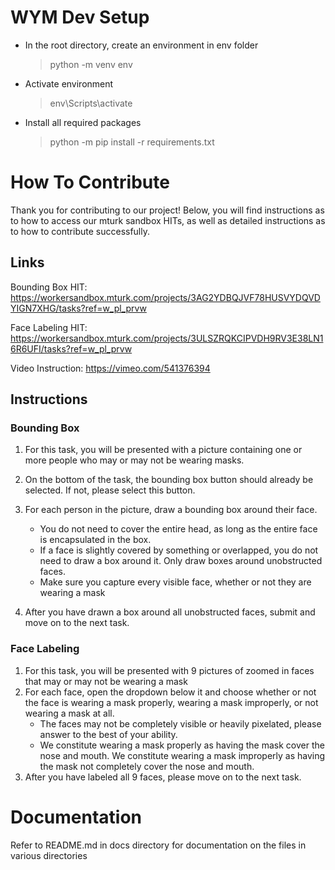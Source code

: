 # WYM Dev Setup
-   In the root directory, create an environment in env folder
    > python -m venv env
-   Activate environment
    > env\Scripts\activate
- Install all required packages
    > python -m pip install -r requirements.txt
# How To Contribute
Thank you for contributing to our project! Below, you will find instructions as to how to access our mturk sandbox HITs, as well as detailed instructions as to how to contribute successfully.
## Links
Bounding Box HIT: https://workersandbox.mturk.com/projects/3AG2YDBQJVF78HUSVYDQVDYIGN7XHG/tasks?ref=w_pl_prvw

Face Labeling HIT: https://workersandbox.mturk.com/projects/3ULSZRQKCIPVDH9RV3E38LN16R6UFI/tasks?ref=w_pl_prvw

Video Instruction: https://vimeo.com/541376394 
## Instructions
### Bounding Box
1. For this task, you will be presented with a picture containing one or more people who may or may not be wearing masks.

2. On the bottom of the task, the bounding box button should already be selected. If not, please select this button.

3. For each person in the picture, draw a bounding box around their face.
    - You do not need to cover the entire head, as long as the entire face is encapsulated in the box.
    - If a face is slightly covered by something or overlapped, you do not need to draw a box around it. Only draw boxes around unobstructed faces.
    - Make sure you capture every visible face, whether or not they are wearing a mask
4. After you have drawn a box around all unobstructed faces, submit and move on to the next task.
### Face Labeling
1. For this task, you will be presented with 9 pictures of zoomed in faces that may or may not be wearing a mask
2. For each face, open the dropdown below it and choose whether or not the face is wearing a mask properly, wearing a mask improperly, or not wearing a mask at all. 
    - The faces may not be completely visible or heavily pixelated, please answer to the best of your ability.
    - We constitute wearing a mask properly as having the mask cover the nose and mouth. We constitute wearing a mask improperly as having the mask not completely cover the nose and mouth.
3. After you have labeled all 9 faces, please move on to the next task.
# Documentation
Refer to README.md in docs directory for documentation on the files in various directories

